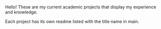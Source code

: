 Hello! These are my current academic projects that display my experience and knowledge. 

Each project has its own readme listed with the title name in main.
